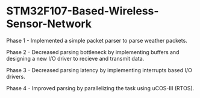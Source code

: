 # STM32F107-Based-Wireless-Sensor-Network

Phase 1 - Implemented a simple packet parser to parse weather packets.

Phase 2 - Decreased parsing bottleneck by implementing buffers and designing a new I/O driver to recieve and transmit data.

Phase 3 - Decreased parsing latency by implementing interrupts based I/O drivers.

Phase 4 - Improved parsing by parallelizing the task using uCOS-III (RTOS).
